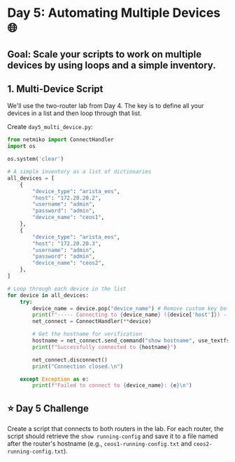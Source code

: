 # Day 5: Automating Multiple Devices 🌐

## **Goal:** Scale your scripts to work on multiple devices by using loops and a simple inventory.

## **1. Multi-Device Script**

We'll use the two-router lab from Day 4. The key is to define all your devices in a list and then loop through that list.

Create `day5_multi_device.py`:

```python
from netmiko import ConnectHandler
import os

os.system('clear')

# A simple inventory as a list of dictionaries
all_devices = [
    {
        "device_type": "arista_eos",
        "host": "172.20.20.2",
        "username": "admin",
        "password": "admin",
        "device_name": "ceos1",
    },
    {
        "device_type": "arista_eos",
        "host": "172.20.20.3",
        "username": "admin",
        "password": "admin",
        "device_name": "ceos2",
    },
]

# Loop through each device in the list
for device in all_devices:
    try:
        device_name = device.pop("device_name") # Remove custom key before connecting
        print(f"----- Connecting to {device_name} ({device['host']}) -----")
        net_connect = ConnectHandler(**device)

        # Get the hostname for verification
        hostname = net_connect.send_command("show hostname", use_textfsm=True)[0]['hostname']
        print(f"Successfully connected to {hostname}")

        net_connect.disconnect()
        print("Connection closed.\n")

    except Exception as e:
        print(f"Failed to connect to {device_name}: {e}\n")
```

## **⭐ Day 5 Challenge**

Create a script that connects to both routers in the lab. For each router, the script should retrieve the `show running-config` and save it to a file named after the router's hostname (e.g., `ceos1-running-config.txt` and `ceos2-running-config.txt`).

